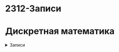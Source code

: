 # 2312-Записи
# Дискретная математика
<details><summary>Записи</summary>
  1. <li><a href="https://delicious-allium-341.notion.site/3-76f9d7da01274545b5991429c1ca2305">Коллоквиум III</a></li>
</details>
